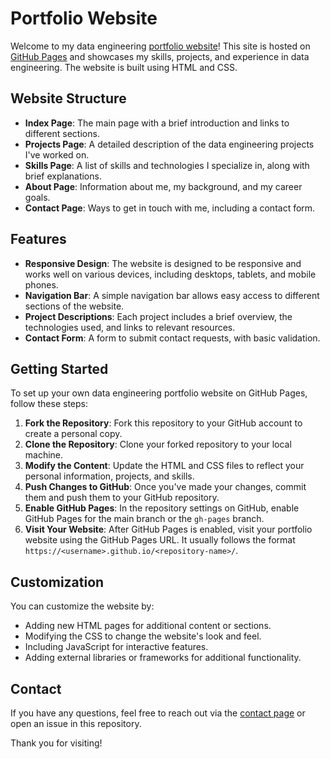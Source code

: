 # Portfolio Website

Welcome to my data engineering [portfolio website](https://pujasc.github.io/portfolio/)! This site is hosted on [GitHub Pages](https://pages.github.com/) and showcases my skills, projects, and experience in data engineering. The website is built using HTML and CSS.

## Website Structure

- **Index Page**: The main page with a brief introduction and links to different sections.
- **Projects Page**: A detailed description of the data engineering projects I've worked on.
- **Skills Page**: A list of skills and technologies I specialize in, along with brief explanations.
- **About Page**: Information about me, my background, and my career goals.
- **Contact Page**: Ways to get in touch with me, including a contact form.

## Features

- **Responsive Design**: The website is designed to be responsive and works well on various devices, including desktops, tablets, and mobile phones.
- **Navigation Bar**: A simple navigation bar allows easy access to different sections of the website.
- **Project Descriptions**: Each project includes a brief overview, the technologies used, and links to relevant resources.
- **Contact Form**: A form to submit contact requests, with basic validation.

## Getting Started

To set up your own data engineering portfolio website on GitHub Pages, follow these steps:

1. **Fork the Repository**: Fork this repository to your GitHub account to create a personal copy.
2. **Clone the Repository**: Clone your forked repository to your local machine.
3. **Modify the Content**: Update the HTML and CSS files to reflect your personal information, projects, and skills.
4. **Push Changes to GitHub**: Once you've made your changes, commit them and push them to your GitHub repository.
5. **Enable GitHub Pages**: In the repository settings on GitHub, enable GitHub Pages for the main branch or the `gh-pages` branch.
6. **Visit Your Website**: After GitHub Pages is enabled, visit your portfolio website using the GitHub Pages URL. It usually follows the format `https://<username>.github.io/<repository-name>/`.

## Customization

You can customize the website by:

- Adding new HTML pages for additional content or sections.
- Modifying the CSS to change the website's look and feel.
- Including JavaScript for interactive features.
- Adding external libraries or frameworks for additional functionality.

## Contact

If you have any questions, feel free to reach out via the [contact page](#) or open an issue in this repository.

Thank you for visiting!
